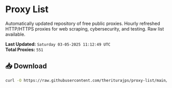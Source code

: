 # Proxy List

Automatically updated repository of free public proxies. Hourly refreshed HTTP/HTTPS proxies for web scraping, cybersecurity, and testing. Raw list available.

**Last Updated:** `Saturday 03-05-2025 11:12:49 UTC`  
**Total Proxies:** `551`

## 📥 Download
```bash
curl -O https://raw.githubusercontent.com/theriturajps/proxy-list/main/proxies.txt
